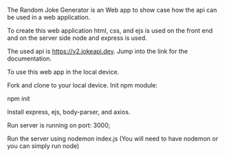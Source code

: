 The Random Joke Generator is an Web app to show case how the api can be used in a web application. 

To create this web application html, css, and ejs is used on the front end and on the server side node and express is used. 

The used api is https://v2.jokeapi.dev. Jump into the link for the documentation. 

To use this web app in the local device.

Fork and clone to your local device. 
Init npm module:

npm init


Install express, ejs, body-parser, and axios.


Run server is running on port: 3000;


Run the server using nodemon index.js (You will need to have nodemon or you can simply run node)
